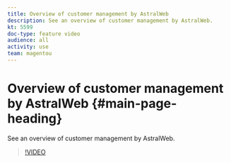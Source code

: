 ```yaml
---
title: Overview of customer management by AstralWeb
description: See an overview of customer management by AstralWeb.
kt: 5599
doc-type: feature video
audience: all
activity: use
team: magentou
---
```

# Overview of customer management by AstralWeb {#main-page-heading}

See an overview of customer management by AstralWeb.

>[!VIDEO](https://video.tv.adobe.com/v/35746?quality=12&learn=on)
